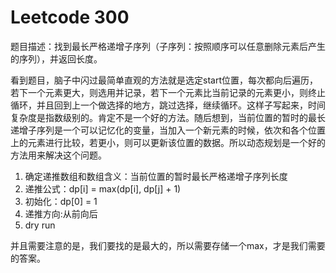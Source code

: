 # Leetcode 300

题目描述：找到最长严格递增子序列（子序列：按照顺序可以任意删除元素后产生的序列），并返回长度。

看到题目，脑子中闪过最简单直观的方法就是选定start位置，每次都向后遍历，若下一个元素更大，则选用并记录，若下一个元素比当前记录的元素更小，则终止循环，并且回到上一个做选择的地方，跳过选择，继续循环。这样子写起来，时间复杂度是指数级别的。肯定不是一个好的方法。随后想到，当前位置的暂时的最长递增子序列是一个可以记忆化的变量，当加入一个新元素的时候，依次和各个位置上的元素进行比较，若更小，则可以更新该位置的数据。所以动态规划是一个好的方法用来解决这个问题。

1. 确定递推数组和数组含义：当前位置的暂时最长严格递增子序列长度
2. 递推公式：dp[i] = max(dp[i], dp[j] + 1)
3. 初始化：dp[0] = 1
4. 递推方向:从前向后
5. dry run

并且需要注意的是，我们要找的是最大的，所以需要存储一个max，才是我们需要的答案。